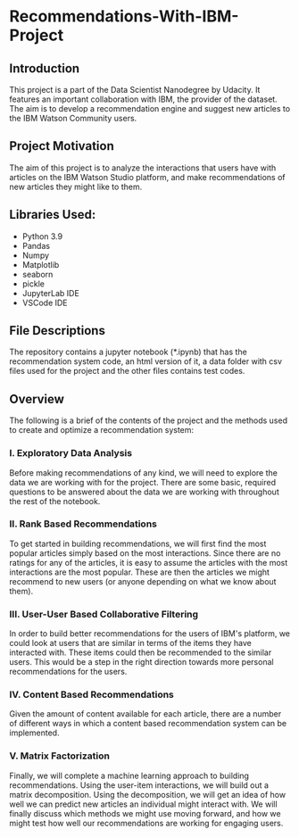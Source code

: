 # Recommendations-With-IBM-Project

## Introduction

This project is a part of the Data Scientist Nanodegree by Udacity. It features an important collaboration with IBM, the provider of the dataset. The aim is to develop a recommendation engine and suggest new articles to the IBM Watson Community users.

## Project Motivation
The aim of this project is to analyze the interactions that users have with articles on the IBM Watson Studio platform, and make recommendations of new articles they might like to them.

## Libraries Used:

* Python 3.9
* Pandas
* Numpy
* Matplotlib
* seaborn
* pickle
* JupyterLab IDE
* VSCode IDE

## File Descriptions
The repository contains a jupyter notebook (*.ipynb) that has the recommendation system code, an html version of it, a data folder with csv files used for the project and the other files contains test codes.

## Overview
The following is a brief of the contents of the project and the methods used to create and optimize a recommendation system:


### I. Exploratory Data Analysis
Before making recommendations of any kind, we will need to explore the data we are working with for the project. There are some basic, required questions to be answered about the data we are working with throughout the rest of the notebook.

### II. Rank Based Recommendations
To get started in building recommendations, we will first find the most popular articles simply based on the most interactions. Since there are no ratings for any of the articles, it is easy to assume the articles with the most interactions are the most popular. These are then the articles we might recommend to new users (or anyone depending on what we know about them).

### III. User-User Based Collaborative Filtering
In order to build better recommendations for the users of IBM's platform, we could look at users that are similar in terms of the items they have interacted with. These items could then be recommended to the similar users. This would be a step in the right direction towards more personal recommendations for the users.

### IV. Content Based Recommendations
Given the amount of content available for each article, there are a number of different ways in which a content based recommendation system can be implemented. 

### V. Matrix Factorization
Finally, we will complete a machine learning approach to building recommendations. Using the user-item interactions, we will build out a matrix decomposition. Using the decomposition, we will get an idea of how well we can predict new articles an individual might interact with. We will finally discuss which methods we might use moving forward, and how we might test how well our recommendations are working for engaging users.
